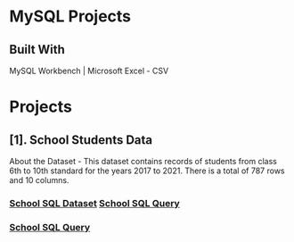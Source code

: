 # MySQL Projects

## Built With
MySQL Workbench | Microsoft Excel - CSV

# Projects

## [1]. School Students Data
About the Dataset - This dataset contains records of students from class 6th to 10th standard for the years 2017 to 2021.
There is a total of 787 rows and 10 columns.

### [School SQL Dataset](https://github.com/iamrgyan/MySQL/blob/main/school_data.sql) [School SQL Query](https://github.com/iamrgyan/MySQL/blob/main/school_data_query.sql)
### [School SQL Query](https://github.com/iamrgyan/MySQL/blob/main/school_data_query.sql)
